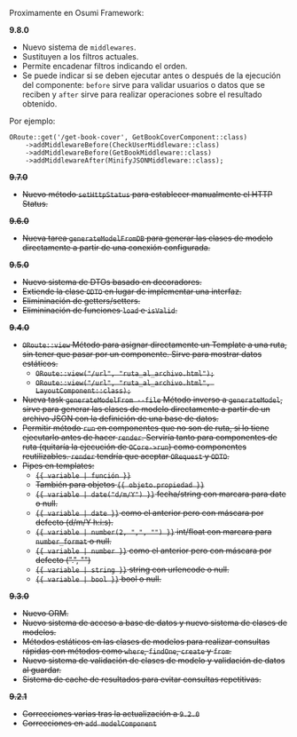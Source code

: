 

Proximamente en Osumi Framework:

**9.8.0**

* Nuevo sistema de `middlewares`.
* Sustituyen a los filtros actuales.
* Permite encadenar filtros indicando el orden.
* Se puede indicar si se deben ejecutar antes o después de la ejecución del componente: `before` sirve para validar usuarios o datos que se reciben y `after` sirve para realizar operaciones sobre el resultado obtenido.

Por ejemplo:

```
ORoute::get('/get-book-cover', GetBookCoverComponent::class)
	->addMiddlewareBefore(CheckUserMiddleware::class)
	->addMiddlewareBefore(GetBookMiddleware::class)
	->addMiddlewareAfter(MinifyJSONMiddleware::class);
```

**~~9.7.0~~**

* ~~Nuevo método `setHttpStatus` para establecer manualmente el HTTP Status.~~

**~~9.6.0~~**

* ~~Nueva tarea `generateModelFromDB` para generar las clases de modelo directamente a partir de una conexión configurada.~~

**~~9.5.0~~**

* ~~Nuevo sistema de DTOs basado en decoradores.~~
* ~~Extiende la clase `ODTO` en lugar de implementar una interfaz.~~
* ~~Elimininación de getters/setters.~~
* ~~Elimininación de funciones `load` e `isValid`.~~

**~~9.4.0~~**

* ~~`ORoute::view` Método para asignar directamente un Template a una ruta, sin tener que pasar por un componente. Sirve para mostrar datos estáticos.~~
	* ~~`ORoute::view("/url", "ruta_al_archivo.html");`~~
	* ~~`ORoute::view("/url", "ruta_al_archivo.html", LayoutComponent::class);`~~
* ~~Nueva task `generateModelFrom --file` Método inverso a `generateModel`, sirve para generar las clases de modelo directamente a partir de un archivo JSON con la definición de una base de datos.~~
* ~~Permitir método `run` en componentes que no son de ruta, si lo tiene ejecutarlo antes de hacer `render`. Serviría tanto para componentes de ruta (quitaría la ejecución de `OCore->run`) como componentes reutilizables. `render` tendría que aceptar `ORequest` y `ODTO`.~~
* ~~Pipes en templates:~~
	* ~~`{{ variable | función }}`~~
	* ~~También para objetos `{{ objeto.propiedad }}`~~
	* ~~`{{ variable | date("d/m/Y") }}` fecha/string con marcara para date o null.~~
	* ~~`{{ variable | date }}` como el anterior pero con máscara por defecto (d/m/Y h:i:s).~~
	* ~~`{{ variable | number(2, ",", "") }}` int/float con marcara para `number_format` o null.~~
	* ~~`{{ variable | number }}` como el anterior pero con máscara por defecto (".", "")~~
	* ~~`{{ variable | string }}` string con urlencode o null.~~
	* ~~`{{ variable | bool }}` bool o null.~~

**~~9.3.0~~**

* ~~Nuevo ORM.~~
* ~~Nuevo sistema de acceso a base de datos y nuevo sistema de clases de modelos.~~
* ~~Métodos estáticos en las clases de modelos para realizar consultas rápidas con métodos como `where`, `findOne`, `create` y `from`.~~
* ~~Nuevo sistema de validación de clases de modelo y validación de datos al guardar.~~
* ~~Sistema de cache de resultados para evitar consultas repetitivas.~~

**~~9.2.1~~**

* ~~Correcciones varias tras la actualización a `9.2.0`~~
* ~~Correcciones en `add modelComponent`~~
